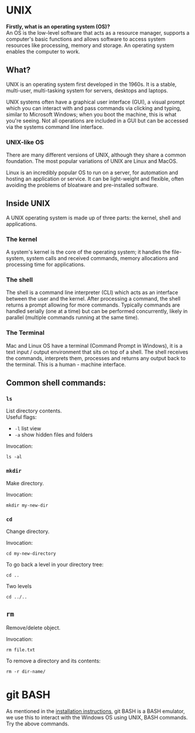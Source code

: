 # UNIX

**Firstly, what is an operating system (OS)?**  
An OS is the low-level software that acts as a resource manager, supports a computer's basic functions and allows software to access system resources like processing, memory and storage. An operating system enables the computer to work.

## What?

UNIX is an operating system first developed in the 1960s. It is a stable, multi-user, multi-tasking system for servers, desktops and laptops.

UNIX systems often have a graphical user interface (GUI), a visual prompt which you can interact with and pass commands via clicking and typing, similar to Microsoft Windows; when you boot the machine, this is what you're seeing. Not all operations are included in a GUI but can be accessed via the systems command line interface.

### UNIX-like OS

There are many different versions of UNIX, although they share a common foundation. The most popular variations of UNIX are Linux and MacOS.

Linux is an incredibly popular OS to run on a server, for automation and hosting an application or service. It can be light-weight and flexible, often avoiding the problems of bloatware and pre-installed software.

## Inside UNIX

A UNIX operating system is made up of three parts: the kernel, shell and applications.

### The kernel
A system's kernel is the core of the operating system; it handles the file-system, system calls and received commands, memory allocations and processing time for applications.

### The shell
The shell is a command line interpreter (CLI) which acts as an interface between the user and the kernel. After processing a command, the shell returns a prompt allowing for more commands. Typically commands are handled serially (one at a time) but can be performed concurrently, likely in parallel (multiple commands running at the same time).

### The Terminal

Mac and Linux OS have a terminal (Command Prompt in Windows), it is a text input / output environment that sits on top of a shell. The shell receives the commands, interprets them, processes and returns any output back to the terminal. This is a human - machine interface.

## Common shell commands:

### `ls`
List directory contents.  
Useful flags:
- `-l` list view
- `-a` show hidden files and folders

Invocation:

    ls -al

### `mkdir`
Make directory.

Invocation:

    mkdir my-new-dir

### `cd`
Change directory.

Invocation:

    cd my-new-directory

To go back a level in your directory tree:

    cd ..

Two levels

    cd ../..

## `rm`
Remove/delete object.

Invocation:

    rm file.txt

To remove a directory and its contents:

    rm -r dir-name/

# git BASH

As mentioned in the [installation instructions](getting-started.md), git BASH is a BASH emulator, we use this to interact with the Windows OS using UNIX, BASH commands. Try the above commands.
